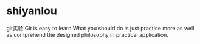 # shiyanlou
git实验
Git is easy to learn.What you should do is just practice more as well as comprehend the designed philosophy in practical application.
